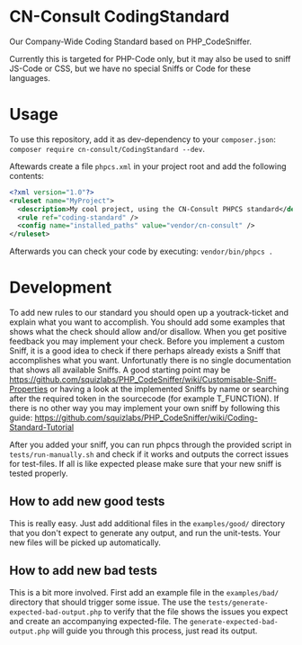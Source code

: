 CN-Consult CodingStandard
=========================
Our Company-Wide Coding Standard based on PHP_CodeSniffer.

Currently this is targeted for PHP-Code only, but it may also be used to sniff JS-Code or CSS, but we
have no special Sniffs or Code for these languages.

Usage
=====
To use this repository, add it as dev-dependency to your `composer.json`:
`composer require cn-consult/CodingStandard --dev`.

Aftewards create a file `phpcs.xml` in your project root and add the following contents:
```xml
<?xml version="1.0"?>
<ruleset name="MyProject">
  <description>My cool project, using the CN-Consult PHPCS standard</description>
  <rule ref="coding-standard" />
  <config name="installed_paths" value="vendor/cn-consult" />
</ruleset>
```
Afterwards you can check your code by executing:
`vendor/bin/phpcs .`


Development
===========

To add new rules to our standard you should open up a youtrack-ticket and explain what you want to accomplish.
You should add some examples that shows what the check should allow and/or disallow.
When you get positive feedback you may implement your check. Before you implement a custom Sniff,
it is a good idea to check if there perhaps already exists a Sniff that accomplishes what you want.
Unfortunatly there is no single documentation that shows all available Sniffs.
A good starting point may be https://github.com/squizlabs/PHP_CodeSniffer/wiki/Customisable-Sniff-Properties or having a
look at the implemented Sniffs by name or searching after the required token in the sourcecode (for example T_FUNCTION).
If there is no other way you may implement your own sniff by following this guide:
https://github.com/squizlabs/PHP_CodeSniffer/wiki/Coding-Standard-Tutorial

After you added your sniff, you can run phpcs through the provided script in `tests/run-manually.sh` and check if it works
and outputs the correct issues for test-files.
If all is like expected please make sure that your new sniff is tested properly.

How to add new good tests
---------------------------
This is really easy. Just add additional files in the `examples/good/` directory
that you don't expect to generate any output, and run the unit-tests.
Your new files will be picked up automatically.


How to add new bad tests
---------------------------
This is a bit more involved. First add an example file in the `examples/bad/` directory
that should trigger some issue. The use the `tests/generate-expected-bad-output.php` to verify that
the file shows the issues you expect and create an accompanying expected-file.
The `generate-expected-bad-output.php` will guide you through this process, just read its output.

